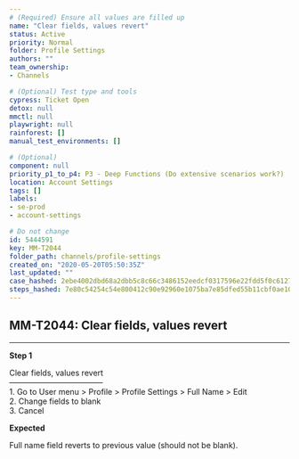 ```yaml
---
# (Required) Ensure all values are filled up
name: "Clear fields, values revert"
status: Active
priority: Normal
folder: Profile Settings
authors: ""
team_ownership: 
- Channels

# (Optional) Test type and tools
cypress: Ticket Open
detox: null
mmctl: null
playwright: null
rainforest: []
manual_test_environments: []

# (Optional)
component: null
priority_p1_to_p4: P3 - Deep Functions (Do extensive scenarios work?)
location: Account Settings
tags: []
labels: 
- se-prod
- account-settings

# Do not change
id: 5444591
key: MM-T2044
folder_path: channels/profile-settings
created_on: "2020-05-20T05:50:35Z"
last_updated: ""
case_hashed: 2ebe4002dbd68a2dbb5c8c66c3486152eedcf0317596e22fdd5f0c612724aa31f2fc7912ff30a7fd90ca467d1fc283d4
steps_hashed: 7e80c54254c54e800412c90e92960e1075ba7e85dfed55b11cbf0ae10becd825d94c00048e3204fb229748147063bf55
---
```


## MM-T2044: Clear fields, values revert

---

**Step 1**

Clear fields, values revert\
————————————\
1\. Go to User menu > Profile > Profile Settings > Full Name > Edit\
2\. Change fields to blank\
3\. Cancel

**Expected**

Full name field reverts to previous value (should not be blank).
